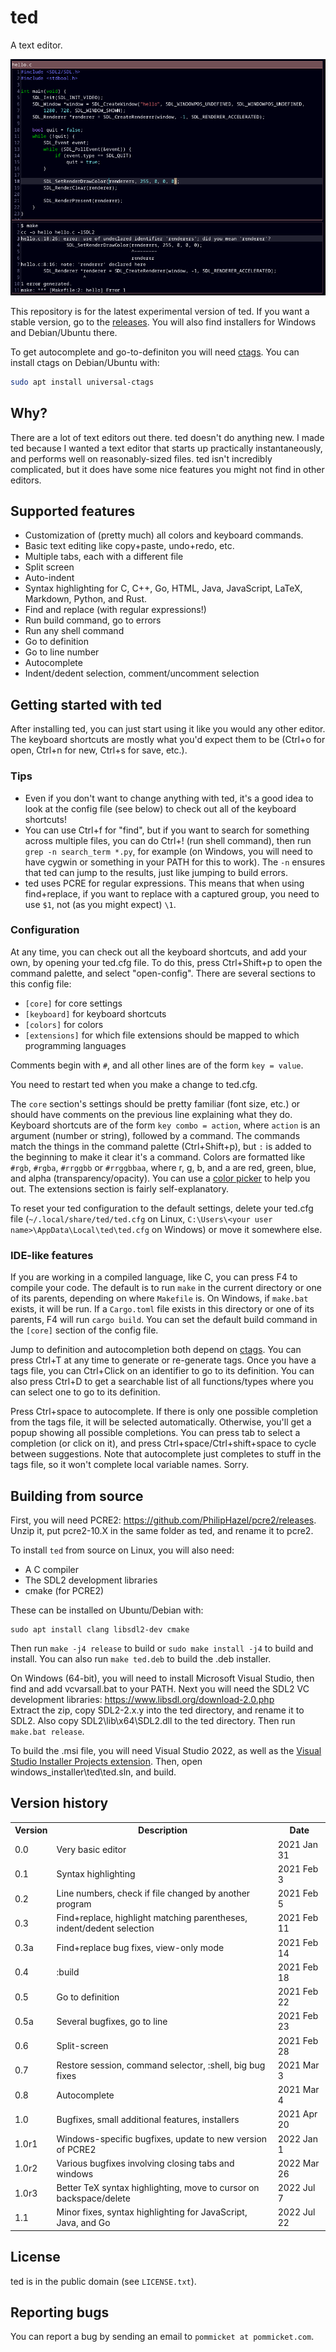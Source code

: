 # ted

A text editor.

<img src="ted.png">

This repository is for the latest experimental version of ted. If you want a stable version,
go to the [releases](https://github.com/pommicket/ted/releases). You will also find
installers for Windows and Debian/Ubuntu there.

To get autocomplete and go-to-definiton you will need [ctags](https://github.com/universal-ctags/ctags).
You can install ctags on Debian/Ubuntu with:

```bash
sudo apt install universal-ctags
```

## Why?

There are a lot of text editors out there. ted doesn't do anything new.
I made ted because I wanted a text editor that starts up practically instantaneously,
and performs well on reasonably-sized files.
ted isn't incredibly complicated, but it does have some nice features you might not find
in other editors.

## Supported features

- Customization of (pretty much) all colors and keyboard commands.
- Basic text editing like copy+paste, undo+redo, etc.
- Multiple tabs, each with a different file
- Split screen
- Auto-indent
- Syntax highlighting for C, C++, Go, HTML, Java, JavaScript, LaTeX, Markdown, Python, and Rust.
- Find and replace (with regular expressions!)
- Run build command, go to errors
- Run any shell command
- Go to definition
- Go to line number
- Autocomplete
- Indent/dedent selection, comment/uncomment selection

## Getting started with ted

After installing ted, you can just start using it like you would any other editor. The keyboard shortcuts
are mostly what you'd expect them to be (Ctrl+o for open, Ctrl+n for new, Ctrl+s for save, etc.).

### Tips

- Even if you don't want to change anything with ted, it's a good idea to look at the config file (see below) to 
check out all of the keyboard shortcuts!
- You can use Ctrl+f for "find", but if you want to search for something across multiple files, you can do
Ctrl+! (run shell command), then run `grep -n search_term *.py`, for example (on Windows, you will need to have
cygwin or something in your PATH for this to work). The `-n` ensures that
ted can jump to the results, just like jumping to build errors.
- ted uses PCRE for regular expressions. This means that when using find+replace, if you want to
replace with a captured group, you need to use `$1`, not (as you might expect) `\1`.

### Configuration

At any time, you can check out all the keyboard shortcuts, and add your own, by opening your ted.cfg file.
To do this, press Ctrl+Shift+p
to open the command palette, and select "open-config". There are several sections to this config file:

- `[core]` for core settings
- `[keyboard]` for keyboard shortcuts
- `[colors]` for colors
- `[extensions]` for which file extensions should be mapped to which programming languages

Comments begin with `#`, and all other lines are of the form `key = value`.

You need to restart ted when you make a change to ted.cfg.

The `core` section's settings should be pretty familiar (font size, etc.) or should have comments on the previous line
explaining what they do. Keyboard shortcuts are of the form `key combo = action`, where `action` is an argument (number or string),
followed by a command. The commands match the things in the command palette (Ctrl+Shift+p), but `:` is added to the beginning to make
it clear it's a command. Colors are formatted like `#rgb`, `#rgba`, `#rrggbb` or `#rrggbbaa`, where r, g, b, and a are red, green,
blue, and alpha (transparency/opacity). You can use a [color picker](https://www.google.com/search?q=color+picker) to help you out. 
The extensions section is fairly self-explanatory.

To reset your ted configuration to the default settings, delete your ted.cfg file (`~/.local/share/ted/ted.cfg` on Linux,
`C:\Users\<your user name>\AppData\Local\ted\ted.cfg` on Windows) or move it somewhere else.

### IDE-like features

If you are working in a compiled language, like C, you can press F4 to compile your code. The default is to run `make` in
the current directory or one of its parents, depending on where `Makefile` is. On Windows, if `make.bat` exists, it will be run.
If a `Cargo.toml` file exists in this directory or one of its parents, F4 will run `cargo build`. You can set the default build command
in the `[core]` section of the config file.

Jump to definition and autocompletion both depend on [ctags](https://github.com/universal-ctags/ctags). You can press Ctrl+T
at any time to generate or re-generate tags. Once you have a tags file, you can Ctrl+Click on an identifier
to go to its definition. You can also press Ctrl+D to get a searchable list of all functions/types where you can select one to go to
its definition.

Press Ctrl+space to autocomplete. If there is only one possible completion from the tags file, it will be selected automatically.
Otherwise, you'll get a popup showing all possible completions. You can press tab to select a completion (or click on it), and press
Ctrl+space/Ctrl+shift+space to cycle between suggestions. Note that autocomplete just completes to stuff in the tags file, so it won't complete local
variable names. Sorry.

## Building from source

First, you will need PCRE2: https://github.com/PhilipHazel/pcre2/releases.
Unzip it, put pcre2-10.X in the same folder as ted, and rename it to pcre2.

To install `ted` from source on Linux, you will also need:

- A C compiler
- The SDL2 development libraries
- cmake (for PCRE2)

These can be installed on Ubuntu/Debian with:

```
sudo apt install clang libsdl2-dev cmake
```

Then run `make -j4 release` to build or `sudo make install -j4` to build and install.
You can also run `make ted.deb` to build the .deb installer.

On Windows (64-bit), you will need to install Microsoft Visual Studio, then find and add vcvarsall.bat to your PATH.
Next you will need the SDL2 VC development libraries: https://www.libsdl.org/download-2.0.php  
Extract the zip, copy SDL2-2.x.y into the ted directory, and rename it to SDL2. Also copy SDL2\\lib\\x64\\SDL2.dll
to the ted directory.
Then run `make.bat release`.

To build the .msi file, you will need Visual Studio 2022, as well as the
[Visual Studio Installer Projects extension](https://marketplace.visualstudio.com/items?itemName=VisualStudioClient.MicrosoftVisualStudio2022InstallerProjects).
Then, open windows\_installer\\ted\\ted.sln, and build.

## Version history

<table>
<tr><th>Version</th> <th>Description</th> <th>Date</th></tr>
<tr><td>0.0</td> <td>Very basic editor</td> <td>2021 Jan 31</td></tr>
<tr><td>0.1</td> <td>Syntax highlighting</td> <td>2021 Feb 3</td></tr>
<tr><td>0.2</td> <td>Line numbers, check if file changed by another program</td> <td>2021 Feb 5</td></tr>
<tr><td>0.3</td> <td>Find+replace, highlight matching parentheses, indent/dedent selection</td> <td>2021 Feb 11</td></tr>
<tr><td>0.3a</td> <td>Find+replace bug fixes, view-only mode</td> <td>2021 Feb 14</td></tr>
<tr><td>0.4</td> <td>:build</td> <td>2021 Feb 18</td></tr>
<tr><td>0.5</td> <td>Go to definition</td> <td>2021 Feb 22</td></tr>
<tr><td>0.5a</td> <td>Several bugfixes, go to line</td> <td>2021 Feb 23</td></tr>
<tr><td>0.6</td> <td>Split-screen</td> <td>2021 Feb 28</td></tr>
<tr><td>0.7</td> <td>Restore session, command selector, :shell, big bug fixes</td> <td>2021 Mar 3</td></tr>
<tr><td>0.8</td> <td>Autocomplete</td> <td>2021 Mar 4</td></tr>
<tr><td>1.0</td> <td>Bugfixes, small additional features, installers</td> <td>2021 Apr 20</td></tr>
<tr><td>1.0r1</td> <td>Windows-specific bugfixes, update to new version of PCRE2</td> <td>2022 Jan 1</td></tr>
<tr><td>1.0r2</td> <td>Various bugfixes involving closing tabs and windows</td> <td>2022 Mar 26</td></tr>
<tr><td>1.0r3</td> <td>Better TeX syntax highlighting, move to cursor on backspace/delete</td> <td>2022 Jul 7</td></tr>
<tr><td>1.1</td> <td>Minor fixes, syntax highlighting for JavaScript, Java, and Go</td> <td>2022 Jul 22</td></tr>
</table>

## License

ted is in the public domain (see `LICENSE.txt`).

## Reporting bugs

You can report a bug by sending an email to `pommicket at pommicket.com`.

